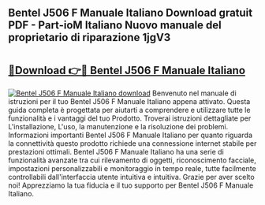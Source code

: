 ## Bentel J506 F Manuale Italiano Download gratuit PDF - Part-ioM Italiano Nuovo manuale del proprietario di riparazione 1jgV3

# <h2><a href="http://dfgaec.blite.top/?on=Bentel+J506+F+Manuale+Italiano">🔗Download 👉🔴 Bentel J506 F Manuale Italiano</a></h2>

[![Bentel J506 F Manuale Italiano download](https://i.imgur.com/lujVjoI.png)](http://dfgaec.blite.top/?on=Bentel+J506+F+Manuale+Italiano)
Benvenuto nel manuale di istruzioni per il tuo Bentel J506 F Manuale Italiano appena attivato. Questa guida completa è progettata per aiutarti a comprendere e utilizzare tutte le funzionalità e i vantaggi del tuo Prodotto. Troverai istruzioni dettagliate per L'installazione, L'uso, la manutenzione e la risoluzione dei problemi. Informazioni importanti Bentel J506 F Manuale Italiano per quanto riguarda la connettività questo prodotto richiede una connessione internet stabile per prestazioni ottimali. Bentel J506 F Manuale Italiano ha una serie di funzionalità avanzate tra cui rilevamento di oggetti, riconoscimento facciale, impostazioni personalizzabili e monitoraggio in tempo reale, tutte facilmente controllabili dall'interfaccia utente intuitiva e intuitiva. Grazie per aver scelto noi! Apprezziamo la tua fiducia e il tuo supporto per Bentel J506 F Manuale Italiano.
